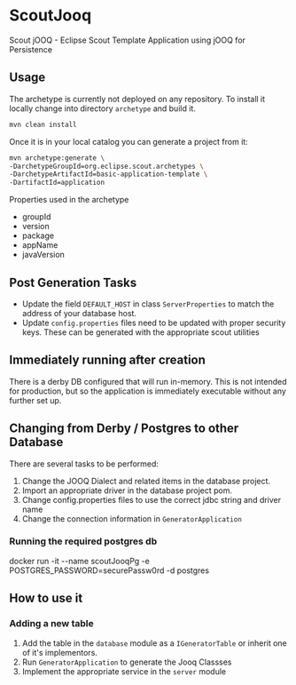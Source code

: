 # ScoutJooq
Scout jOOQ - Eclipse Scout Template Application using jOOQ for Persistence

## Usage

The archetype is currently not deployed on any repository. To install it locally change into directory ```archetype``` and build it. 

```bash
mvn clean install

```

Once it is in your local catalog you can generate a project from it:

```bash
mvn archetype:generate \
-DarchetypeGroupId=org.eclipse.scout.archetypes \
-DarchetypeArtifactId=basic-application-template \
-DartifactId=application
```

Properties used in the archetype

* groupId
* version
* package
* appName
* javaVersion

## Post Generation Tasks

* Update the field ```DEFAULT_HOST``` in class ```ServerProperties``` to match the address of your database host.
* Update ```config.properties``` files need to be updated with proper security keys. These can be generated with the appropriate scout utilities

## Immediately running after creation

There is a derby DB configured that will run in-memory. This is not intended for production, but so the application is immediately executable without any further set up.

## Changing from Derby / Postgres to other Database

There are several tasks to be performed:

1. Change the JOOQ Dialect and related items in the database project.
2. Import an appropriate driver in the database project pom.
3. Change config.properties files to use the correct jdbc string and driver name
4. Change the connection information in `GeneratorApplication`


### Running the required postgres db

docker run -it --name scoutJooqPg -e POSTGRES_PASSWORD=securePassw0rd -d postgres

## How to use it

### Adding a new table

1. Add the table in the `database` module as a `IGeneratorTable` or inherit one of it's implementors.
2. Run `GeneratorApplication` to generate the Jooq Classses
3. Implement the appropriate service in the `server` module 